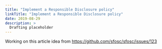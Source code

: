 ```yaml
---
title: "Implement a Responsible Disclosure policy"
linkTitle: "Implement a Responsible Disclosure policy"
date: 2019-08-29
description: >
  Drafting placeholder
---
```


Working on this article idea from
https://github.com/sfosc/sfosc/issues/123
